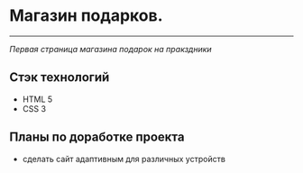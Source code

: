 # Магазин подарков.
-----

*Первая страница магазина подарок на пракздники*

## Стэк технологий
 * HTML 5
 * CSS 3

## Планы по доработке проекта
 * сделать сайт адаптивным для различных устройств



